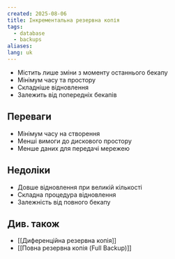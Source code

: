```yaml
---
created: 2025-08-06
title: Інкрементальна резервна копія
tags:
  - database
  - backups
aliases: 
lang: uk
---
```

- Містить лише зміни з моменту останнього бекапу
- Мінімум часу та простору
- Складніше відновлення
- Залежить від попередніх бекапів

## Переваги

- Мінімум часу на створення
- Менші вимоги до дискового простору
- Менше даних для передачі мережею

## Недоліки

- Довше відновлення при великій кількості
- Складна процедура відновлення
- Залежність від повного бекапу


## Див. також

- [[Диференційна резервна копія]]
- [[Повна резервна копія (Full Backup)]]